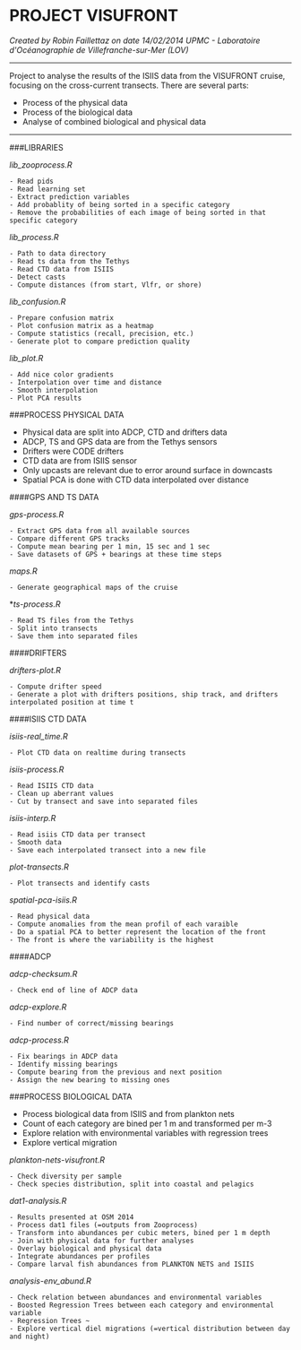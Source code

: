 #       PROJECT VISUFRONT
*Created by Robin Faillettaz on date 14/02/2014
UPMC - Laboratoire d'Océanographie de Villefranche-sur-Mer (LOV)*

_______________
Project to analyse the results of the ISIIS data from the VISUFRONT cruise, focusing on the cross-current transects. There are several parts:

- Process of the physical data
- Process of the biological data
- Analyse of combined biological and physical data

_______________


###LIBRARIES 

*lib_zooprocess.R*

	- Read pids
	- Read learning set
	- Extract prediction variables
	- Add probablity of being sorted in a specific category
	- Remove the probabilities of each image of being sorted in that specific category

*lib_process.R*

	- Path to data directory
	- Read ts data from the Tethys
	- Read CTD data from ISIIS
	- Detect casts
	- Compute distances (from start, Vlfr, or shore)

*lib_confusion.R*

	- Prepare confusion matrix
	- Plot confusion matrix as a heatmap
	- Compute statistics (recall, precision, etc.)
	- Generate plot to compare prediction quality

*lib_plot.R*

	- Add nice color gradients
	- Interpolation over time and distance
	- Smooth interpolation
	- Plot PCA results


###PROCESS PHYSICAL DATA

- Physical data are split into ADCP, CTD and drifters data
- ADCP, TS and GPS data are from the Tethys sensors
- Drifters were CODE drifters
- CTD data are from ISIIS sensor
- Only upcasts are relevant due to error around surface in downcasts
- Spatial PCA is done with CTD data interpolated over distance


####GPS AND TS DATA

*gps-process.R*

	- Extract GPS data from all available sources
	- Compare different GPS tracks
	- Compute mean bearing per 1 min, 15 sec and 1 sec
	- Save datasets of GPS + bearings at these time steps

*maps.R*

	- Generate geographical maps of the cruise

**ts-process.R*

	- Read TS files from the Tethys
	- Split into transects
	- Save them into separated files


####DRIFTERS

*drifters-plot.R*

	- Compute drifter speed
	- Generate a plot with drifters positions, ship track, and drifters interpolated position at time t


####ISIIS CTD DATA

*isiis-real_time.R*

	- Plot CTD data on realtime during transects

*isiis-process.R*

	- Read ISIIS CTD data
	- Clean up aberrant values
	- Cut by transect and save into separated files

*isiis-interp.R*

	- Read isiis CTD data per transect
	- Smooth data 
	- Save each interpolated transect into a new file

*plot-transects.R*

	- Plot transects and identify casts

*spatial-pca-isiis.R*

	- Read physical data
	- Compute anomalies from the mean profil of each varaible
	- Do a spatial PCA to better represent the location of the front
	- The front is where the variability is the highest

####ADCP

*adcp-checksum.R*

	- Check end of line of ADCP data

*adcp-explore.R*

	- Find number of correct/missing bearings

*adcp-process.R*

	- Fix bearings in ADCP data
	- Identify missing bearings
	- Compute bearing from the previous and next position
	- Assign the new bearing to missing ones



###PROCESS BIOLOGICAL DATA

- Process biological data from ISIIS and from plankton nets
- Count of each category are bined per 1 m and transformed per m-3
- Explore relation with environmental variables with regression trees
- Explore vertical migration

*plankton-nets-visufront.R*

	- Check diversity per sample
	- Check species distribution, split into coastal and pelagics

*dat1-analysis.R*

	- Results presented at OSM 2014
	- Process dat1 files (=outputs from Zooprocess)
	- Transform into abundances per cubic meters, bined per 1 m depth
	- Join with physical data for further analyses
	- Overlay biological and physical data
	- Integrate abundances per profiles
	- Compare larval fish abundances from PLANKTON NETS and ISIIS

*analysis-env_abund.R*

	- Check relation between abundances and environmental variables
	- Boosted Regression Trees between each category and environmental variable
	- Regression Trees ~
	- Explore vertical diel migrations (=vertical distribution between day and night)
